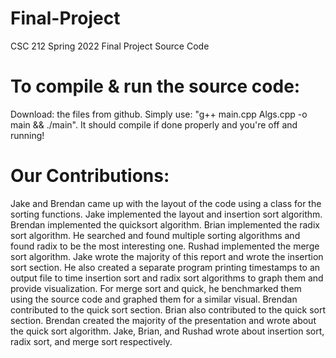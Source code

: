 # Final-Project
CSC 212 Spring 2022 Final Project Source Code

# To compile & run the source code:
Download: the files from github.
Simply use: "g++ main.cpp Algs.cpp -o main && ./main". It should compile if done properly and you're off and running!


# Our Contributions:

  Jake and Brendan came up with the layout of the code using a class for the sorting functions. Jake implemented the layout and insertion sort algorithm. Brendan implemented the quicksort algorithm. Brian implemented the radix sort algorithm. He searched and found multiple sorting algorithms and found radix to be the most interesting one. Rushad implemented the merge sort algorithm. Jake wrote the majority of this report and wrote the insertion sort section. He also created a separate program printing timestamps to an output file to time insertion sort and radix sort algorithms to graph them and provide visualization. For merge sort and quick, he benchmarked them using the source code and graphed them for a similar visual. Brendan contributed to the quick sort section. Brian also contributed to the quick sort section. Brendan created the majority of the presentation and wrote about the quick sort algorithm. Jake, Brian, and Rushad wrote about insertion sort, radix sort, and merge sort respectively. 

